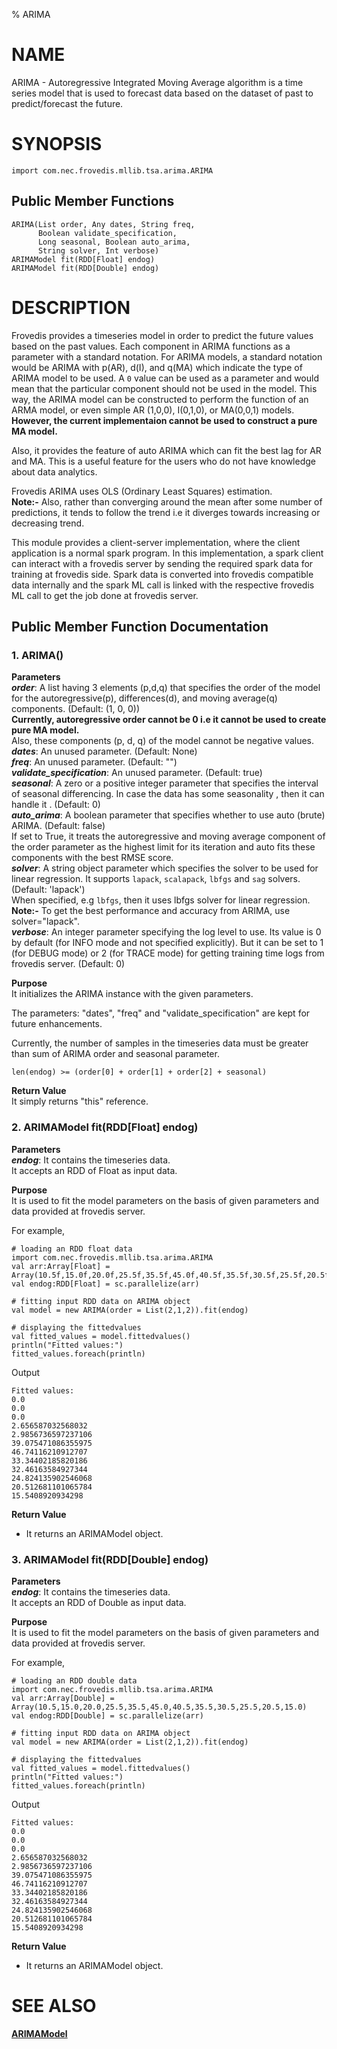 % ARIMA  

# NAME  

ARIMA - Autoregressive Integrated Moving Average algorithm is a time series 
model that is used to forecast data based on the dataset of past to 
predict/forecast the future.  

# SYNOPSIS  

    import com.nec.frovedis.mllib.tsa.arima.ARIMA
## Public Member Functions  
    ARIMA(List order, Any dates, String freq,  
          Boolean validate_specification,  
          Long seasonal, Boolean auto_arima,  
          String solver, Int verbose)  
    ARIMAModel fit(RDD[Float] endog)  
    ARIMAModel fit(RDD[Double] endog)  

# DESCRIPTION  

Frovedis  provides a timeseries  model in order to predict  the  future  values 
based on the past values. Each component in ARIMA functions as a parameter with 
a standard notation. For ARIMA models, a standard notation would be ARIMA  with 
p(AR), d(I), and q(MA) which indicate the type of ARIMA model to be used. A `0`
value can be used as a parameter and would mean that the  particular  component 
should not be used in the  model. This way, the ARIMA model  can be constructed 
to perform  the function of an ARMA model, or even simple AR (1,0,0), I(0,1,0), 
or  MA(0,0,1)  models. **However,  the current  implementaion cannot be used to 
construct a pure MA model.**  

Also, it provides the feature of auto ARIMA which can fit the  best lag for  AR 
and MA. This is a useful feature for the users who do not have knowledge  about 
data analytics.  

Frovedis ARIMA uses OLS (Ordinary Least Squares) estimation.  
**Note:-** Also, rather  than converging  around the mean  after some number of 
predictions, it tends to follow the trend i.e it diverges towards increasing or 
decreasing trend.  

This  module  provides  a  client-server  implementation,  where  the  client 
application is a normal spark program. In this implementation, a  spark  client 
can interact with a frovedis  server  by  sending  the  required spark data for 
training  at frovedis side. Spark data is converted  into  frovedis  compatible 
data internally and the spark ML call is linked  with the  respective  frovedis 
ML call to get the job done at frovedis server.  

## Public Member Function Documentation  

### 1. ARIMA()  

__Parameters__   
**_order_**: A list having 3 elements (p,d,q) that specifies the order of the model 
for the autoregressive(p), differences(d), and moving average(q) components. (Default: (1, 0, 0))  
**Currently, autoregressive order cannot be 0 i.e it cannot be used to create pure MA model.**  
Also, these components (p, d, q) of the model cannot be negative values.  
**_dates_**: An unused parameter. (Default: None)  
**_freq_**: An unused parameter. (Default: "")  
**_validate\_specification_**: An unused parameter. (Default: true)  
**_seasonal_**: A zero or a positive integer parameter that specifies the interval of seasonal 
differencing. In case the data has some seasonality , then it can handle it . (Default: 0)  
**_auto\_arima_**: A boolean parameter that specifies whether to use auto (brute) ARIMA. (Default: false)  
If set to True, it treats the autoregressive and moving average component of the order parameter 
as the highest limit for its iteration and auto fits these components with the best RMSE score.  
**_solver_**: A string object parameter which specifies the solver to be used for linear 
regression. It supports `lapack`, `scalapack`, `lbfgs` and `sag` solvers. (Default: 'lapack')  
When specified, e.g `lbfgs`, then it uses lbfgs solver for linear regression.  
**Note:-** To get the best performance and accuracy from ARIMA, use solver="lapack".  
**_verbose_**: An integer parameter specifying the log level to use. Its value is 0 by 
default (for INFO mode and not specified explicitly). But it can be set to 1 (for DEBUG mode) or 
2 (for TRACE mode) for getting training time logs from frovedis server. (Default: 0)  

__Purpose__  
It initializes the ARIMA instance with the given parameters.  

The parameters: "dates", "freq" and "validate_specification" are kept for future
enhancements. 

Currently, the number of samples in the timeseries data must be greater than sum
of ARIMA order and seasonal parameter.  

    len(endog) >= (order[0] + order[1] + order[2] + seasonal)

__Return Value__    
It simply returns "this" reference.  

### 2. ARIMAModel fit(RDD[Float] endog)  
__Parameters__   
**_endog_**: It contains the timeseries data.  
It accepts an RDD of Float as input data.  

__Purpose__   
It is used to fit the model parameters on the basis of given parameters and data
provided at frovedis server.   

For example,   

    # loading an RDD float data
    import com.nec.frovedis.mllib.tsa.arima.ARIMA
    val arr:Array[Float] = Array(10.5f,15.0f,20.0f,25.5f,35.5f,45.0f,40.5f,35.5f,30.5f,25.5f,20.5f,15.0f)
    val endog:RDD[Float] = sc.parallelize(arr)
    
    # fitting input RDD data on ARIMA object
    val model = new ARIMA(order = List(2,1,2)).fit(endog)
    
    # displaying the fittedvalues
    val fitted_values = model.fittedvalues()
    println("Fitted values:")
    fitted_values.foreach(println)

Output

    Fitted values:
    0.0
    0.0
    0.0
    2.656587032568032
    2.9856736597237106
    39.075471086355975
    46.74116210912707
    33.34402185820186
    32.46163584927344
    24.824135902546068
    20.512681101065784
    15.5408920934298

__Return Value__  
- It returns an ARIMAModel object.  

### 3. ARIMAModel fit(RDD[Double] endog)  
__Parameters__   
**_endog_**: It contains the timeseries data.  
It accepts an RDD of Double as input data.  

__Purpose__   
It is used to fit the model parameters on the basis of given parameters and data
provided at frovedis server.   

For example,   

    # loading an RDD double data
    import com.nec.frovedis.mllib.tsa.arima.ARIMA
    val arr:Array[Double] = Array(10.5,15.0,20.0,25.5,35.5,45.0,40.5,35.5,30.5,25.5,20.5,15.0)
    val endog:RDD[Double] = sc.parallelize(arr)
    
    # fitting input RDD data on ARIMA object
    val model = new ARIMA(order = List(2,1,2)).fit(endog)
    
    # displaying the fittedvalues
    val fitted_values = model.fittedvalues()
    println("Fitted values:")
    fitted_values.foreach(println)

Output

    Fitted values:
    0.0
    0.0
    0.0
    2.656587032568032
    2.9856736597237106
    39.075471086355975
    46.74116210912707
    33.34402185820186
    32.46163584927344
    24.824135902546068
    20.512681101065784
    15.5408920934298

__Return Value__  
- It returns an ARIMAModel object.  

# SEE ALSO
**[ARIMAModel](./arima_model.md)**
